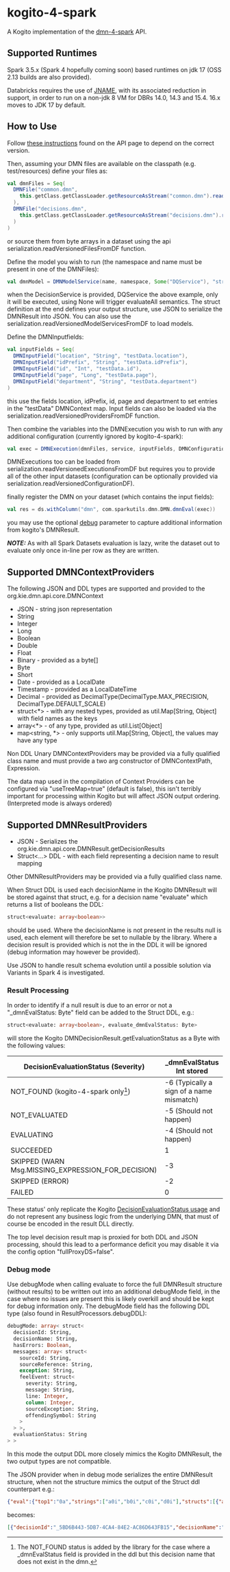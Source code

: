 # kogito-4-spark

A Kogito implementation of the [dmn-4-spark](https://github.com/sparkutils/dmn-4-spark) API.

## Supported Runtimes

Spark 3.5.x (Spark 4 hopefully coming soon) based runtimes on jdk 17 (OSS 2.13 builds are also provided).

Databricks requires the use of [JNAME](https://docs.databricks.com/aws/en/dev-tools/sdk-java#create-a-cluster-that-uses-jdk-17), with its associated reduction in support, in order to run on a non-jdk 8 VM for DBRs 14.0, 14.3 and 15.4.  16.x moves to JDK 17 by default.

## How to Use

Follow [these instructions](https://github.com/sparkutils/dmn-4-spark?tab=readme-ov-file#how-to-use) found on the API page to depend on the correct version.

Then, assuming your DMN files are available on the classpath (e.g. test/resources) define your files as:

```scala
val dmnFiles = Seq(
  DMNFile("common.dmn",
    this.getClass.getClassLoader.getResourceAsStream("common.dmn").readAllBytes()
  ),
  DMNFile("decisions.dmn",
    this.getClass.getClassLoader.getResourceAsStream("decisions.dmn").readAllBytes()
  )
)
```

or source them from byte arrays in a dataset using the api serialization.readVersionedFilesFromDF function.

Define the model you wish to run (the namespace and name must be present in one of the DMNFiles):

```scala
val dmnModel = DMNModelService(name, namespace, Some("DQService"), "struct<evaluate: array<boolean>>")
```

when the DecisionService is provided, DQService the above example, only it will be executed, using None will trigger evaluateAll semantics.  The struct definition at the end defines your output structure, use JSON to serialize the DMNResult into JSON.  You can also use the serialization.readVersionedModelServicesFromDF to load models. 

Define the DMNInputfields:

```scala
val inputFields = Seq(
  DMNInputField("location", "String", "testData.location"),
  DMNInputField("idPrefix", "String", "testData.idPrefix"),
  DMNInputField("id", "Int", "testData.id"),
  DMNInputField("page", "Long", "testData.page"),
  DMNInputField("department", "String", "testData.department")
)
```

this use the fields location, idPrefix, id, page and department to set entries in the "testData" DMNContext map.  Input fields can also be loaded via the serialization.readVersionedProvidersFromDF function.

Then combine the variables into the DMNExecution you wish to run with any additional configuration (currently ignored by kogito-4-spark):

```scala
val exec = DMNExecution(dmnFiles, service, inputFields, DMNConfiguration.empty /* default value */)
```

DMNExecutions too can be loaded from serialization.readVersionedExecutionsFromDF but requires you to provide all of the other input datasets (configuration can be optionally provided via serialization.readVersionedConfigurationDF).

finally register the DMN on your dataset (which contains the input fields):

```scala
val res = ds.withColumn("dmn", com.sparkutils.dmn.DMN.dmnEval(exec))
```

you may use the optional [debug](#debug-mode) parameter to capture additional information from kogito's DMNResult.

***NOTE:*** As with all Spark Datasets evaluation is lazy, write the dataset out to evaluate only once in-line per row as they are written. 

## Supported DMNContextProviders

The following JSON and DDL types are supported and provided to the org.kie.dmn.api.core.DMNContext 

* JSON - string json representation
* String
* Integer
* Long
* Boolean
* Double
* Float
* Binary - provided as a byte[]
* Byte
* Short
* Date - provided as a LocalDate
* Timestamp - provided as a LocalDateTime
* Decimal - provided as DecimalType(DecimalType.MAX_PRECISION, DecimalType.DEFAULT_SCALE)
* struct<*> - with any nested types, provided as util.Map[String, Object] with field names as the keys
* array<*> - of any type, provided as util.List[Object]
* map<string, *> - only supports util.Map[String, Object], the values may have any type

Non DDL Unary DMNContextProviders may be provided via a fully qualified class name and must provide a two arg constructor of DMNContextPath, Expression. 

The data map used in the compilation of Context Providers can be configured via "useTreeMap=true" (default is false), this isn't terribly important for processing within Kogito but will affect JSON output ordering. (Interpreted mode is always ordered)
 
## Supported DMNResultProviders

* JSON - Serializes the org.kie.dmn.api.core.DMNResult.getDecisionResults
* Struct<...> DDL - with each field representing a decision name to result mapping

Other DMNResultProviders may be provided via a fully qualified class name. 
 
When Struct DDL is used each decisionName in the Kogito DMNResult will be stored against that struct, e.g. for a decision name "evaluate" which returns a list of booleans the DDL:

```sql
struct<evaluate: array<boolean>>
```

should be used.  Where the decisionName is not present in the results null is used, each element will therefore be set to nullable by the library.  Where a decision result is provided which is not the in the DDL it will be ignored (debug information may however be provided).

Use JSON to handle result schema evolution until a possible solution via Variants in Spark 4 is investigated. 

### Result Processing

In order to identify if a null result is due to an error or not a "_dmnEvalStatus: Byte" field can be added to the Struct DDL, e.g.:

```sql
struct<evaluate: array<boolean>, evaluate_dmnEvalStatus: Byte>
```

will store the Kogito DMNDecisionResult.getEvaluationStatus as a Byte with the following values:

| DecisionEvaluationStatus (Severity)              | _dmnEvalStatus Int stored                |
|--------------------------------------------------|------------------------------------------|
| NOT_FOUND (kogito-4-spark only[^1])                  | -6 (Typically a sign of a name mismatch) |
| NOT_EVALUATED                                    | -5 (Should not happen)                   |
| EVALUATING                                       | -4 (Should not happen)                   |
| SUCCEEDED                                        | 1                                        |
| SKIPPED (WARN Msg.MISSING_EXPRESSION_FOR_DECISION) | -3                                       |
| SKIPPED (ERROR)                                  | -2                                       |
| FAILED                                           | 0                                        |

These status' only replicate the Kogito [DecisionEvaluationStatus usage](https://github.com/kiegroup/drools/blob/7373d109e9020535f5f1c727852946405ea21912/kie-dmn/kie-dmn-core/src/main/java/org/kie/dmn/core/impl/DMNRuntimeImpl.java#L669) and do not represent any business logic from the underlying DMN, that must of course be encoded in the result DLL directly. 

[^1]: The NOT_FOUND status is added by the library for the case where a _dmnEvalStatus field is provided in the ddl but this decision name that does not exist in the dmn.

The top level decision result map is proxied for both DDL and JSON processing, should this lead to a performance deficit you may disable it via the config option "fullProxyDS=false".

### Debug mode

Use debugMode when calling evaluate to force the full DMNResult structure (without results) to be written out into an additional debugMode field, in the case where no issues are present this is likely overkill and should be kept for debug information only.  The debugMode field has the following DDL type (also found in ResultProcessors.debugDDL):

```sql
debugMode: array< struct< 
  decisionId: String,
  decisionName: String,
  hasErrors: Boolean,
  messages: array< struct<
    sourceId: String,
    sourceReference: String,
    exception: String,
    feelEvent: struct<
      severity: String,
      message: String,
      line: Integer,
      column: Integer,
      sourceException: String,
      offendingSymbol: String
    >
  > >,
  evaluationStatus: String
> >  
```

In this mode the output DDL more closely mimics the Kogito DMNResult, the two output types are not compatible. 

The JSON provider when in debug mode serializes the entire DMNResult structure, when not the structure mimics the output of the Struct ddl counterpart e.g.:

```json
{"eval":{"top1":"0a","strings":["a0i","b0i","c0i","d0i"],"structs":[{"a":"0","b":2061584302.16,"d":{"a":true,"b":true},"c":{"a1":"b1"}}]}}
```

becomes:

```json
[{"decisionId":"_5BD6B443-5DB7-4CA4-84E2-AC86D643FB15","decisionName":"eval","result":{"top1":"0a","strings":["a0i","b0i","c0i","d0i"],"structs":[{"a":"0","b":2061584302.16,"d":{"a":true,"b":true},"c":{"a1":"b1"}}]},"messages":[],"evaluationStatus":"SUCCEEDED"}]
```